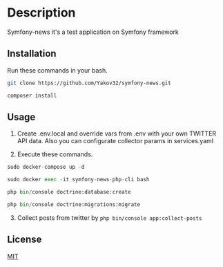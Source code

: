 # Description

Symfony-news it's a test application on Symfony framework

## Installation


Run these commands in your bash.
```bash
git clone https://github.com/Yakov32/symfony-news.git

composer install
```

## Usage

1. Create .env.local and override vars from .env with your own TWITTER API data. Also you can configurate collector params in services.yaml


2. Execute these commands.

```python
sudo docker-compose up -d 

sudo docker exec -it symfony-news-php-cli bash

php bin/console doctrine:database:create

php bin/console doctrine:migrations:migrate
```
3. Collect posts from twitter by ```php bin/console app:collect-posts```
## License
[MIT](https://choosealicense.com/licenses/mit/)
